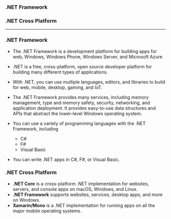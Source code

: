 ### .NET Framework
### .NET Cross Platform
-----------------------------------------------

### .NET Framework

* The .NET Framework is a development platform for building apps for web, Windows, Windows Phone, Windows Server, and Microsoft Azure

* .NET is a free, cross-platform, open source developer platform for building many different types of applications.

* With .NET, you can use multiple languages, editors, and libraries to build for web, mobile, desktop, gaming, and IoT.

* The .NET Framework provides many services, including memory management, type and memory safety, security, networking, and application deployment. It provides easy-to-use data structures and APIs that abstract the lower-level Windows operating system. 

* You can use a variety of programming languages with the .NET Framework, including 
  * C#
  * F#
  * Visual Basic

* You can write .NET apps in C#, F#, or Visual Basic.

### .NET Cross Platform

* **.NET Core** is a cross-platform .NET implementation for websites, servers, and console apps on macOS, Windows, and Linux.
* **.NET Framework** supports websites, services, desktop apps, and more on Windows.
* **Xamarin/Mono** is a .NET implementation for running apps on all the major mobile operating systems.
